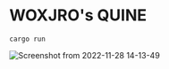 # WOXJRO's QUINE
`cargo run`

![Screenshot from 2022-11-28 14-13-49](https://user-images.githubusercontent.com/63214188/204199121-b4ae3525-f942-4b85-974b-1fdb8f2dce45.png)
